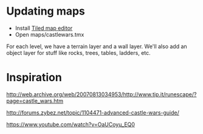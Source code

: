 # Updating maps

* Install [Tiled map editor](http://www.mapeditor.org)
* Open maps/castlewars.tmx

For each level, we have a terrain layer and a wall layer. We'll also add an object layer for stuff like rocks, trees, tables, ladders, etc.

# Inspiration

http://web.archive.org/web/20070813034953/http://www.tip.it/runescape/?page=castle_wars.htm

http://forums.zybez.net/topic/1104471-advanced-castle-wars-guide/

https://www.youtube.com/watch?v=OaUCoyu_EQ0

